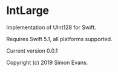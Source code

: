 # IntLarge

Implementation of UInt128 for Swift.

Requires Swift 5.1, all platforms supported.

Current version 0.0.1

Copyright (c) 2019 Simon Evans.
